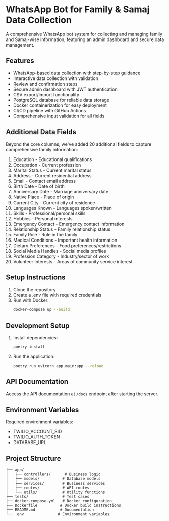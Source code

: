 # WhatsApp Bot for Family & Samaj Data Collection

A comprehensive WhatsApp bot system for collecting and managing family and Samaj-wise information, featuring an admin dashboard and secure data management.

## Features

- WhatsApp-based data collection with step-by-step guidance
- Interactive data collection with validation
- Review and confirmation steps
- Secure admin dashboard with JWT authentication
- CSV export/import functionality
- PostgreSQL database for reliable data storage
- Docker containerization for easy deployment
- CI/CD pipeline with GitHub Actions
- Comprehensive input validation for all fields

## Additional Data Fields

Beyond the core columns, we've added 20 additional fields to capture comprehensive family information:

1. Education - Educational qualifications
2. Occupation - Current profession
3. Marital Status - Current marital status
4. Address - Current residential address
5. Email - Contact email address
6. Birth Date - Date of birth
7. Anniversary Date - Marriage anniversary date
8. Native Place - Place of origin
9. Current City - Current city of residence
10. Languages Known - Languages spoken/written
11. Skills - Professional/personal skills
12. Hobbies - Personal interests
13. Emergency Contact - Emergency contact information
14. Relationship Status - Family relationship status
15. Family Role - Role in the family
16. Medical Conditions - Important health information
17. Dietary Preferences - Food preferences/restrictions
18. Social Media Handles - Social media profiles
19. Profession Category - Industry/sector of work
20. Volunteer Interests - Areas of community service interest

## Setup Instructions

1. Clone the repository
2. Create a .env file with required credentials
3. Run with Docker:
   ```bash
   docker-compose up --build
   ```

## Development Setup

1. Install dependencies:
   ```bash
   poetry install
   ```

2. Run the application:
   ```bash
   poetry run uvicorn app.main:app --reload
   ```

## API Documentation

Access the API documentation at `/docs` endpoint after starting the server.

## Environment Variables

Required environment variables:
- TWILIO_ACCOUNT_SID
- TWILIO_AUTH_TOKEN
- DATABASE_URL

## Project Structure

```
├── app/
│   ├── controllers/      # Business logic
│   ├── models/          # Database models
│   ├── services/        # Business services
│   ├── routes/          # API routes
│   └── utils/           # Utility functions
├── tests/               # Test cases
├── docker-compose.yml   # Docker configuration
├── Dockerfile          # Docker build instructions
├── README.md           # Documentation
└── .env               # Environment variables
```
